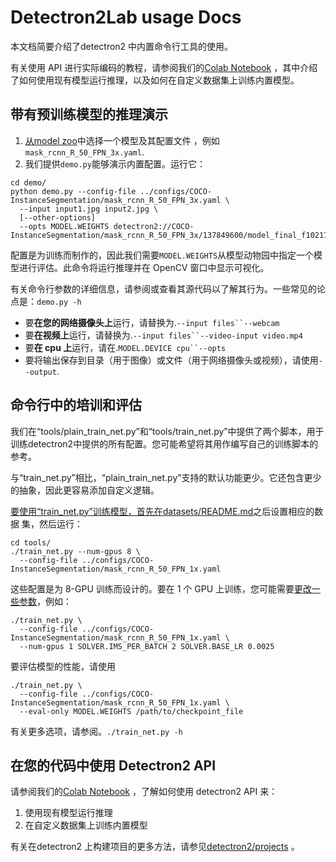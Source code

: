# Detectron2Lab usage Docs

本文档简要介绍了detectron2 中内置命令行工具的使用。

有关使用 API 进行实际编码的教程，请参阅我们的[Colab Notebook](https://colab.research.google.com/drive/16jcaJoc6bCFAQ96jDe2HwtXj7BMD_-m5) ，其中介绍了如何使用现有模型运行推理，以及如何在自定义数据集上训练内置模型。


## 带有预训练模型的推理演示

1. [从model zoo](https://github.com/facebookresearch/detectron2/blob/main/MODEL_ZOO.md)中选择一个模型及其配置文件 ，例如`mask_rcnn_R_50_FPN_3x.yaml`.
2. 我们提供`demo.py`能够演示内置配置。运行它：

```
cd demo/
python demo.py --config-file ../configs/COCO-InstanceSegmentation/mask_rcnn_R_50_FPN_3x.yaml \
  --input input1.jpg input2.jpg \
  [--other-options]
  --opts MODEL.WEIGHTS detectron2://COCO-InstanceSegmentation/mask_rcnn_R_50_FPN_3x/137849600/model_final_f10217.pkl
```

配置是为训练而制作的，因此我们需要`MODEL.WEIGHTS`从模型动物园中指定一个模型进行评估。此命令将运行推理并在 OpenCV 窗口中显示可视化。

有关命令行参数的详细信息，请参阅或查看其源代码以了解其行为。一些常见的论点是：`demo.py -h`

- 要**在您的网络摄像头上**运行，请替换为.`--input files``--webcam`
- 要**在视频上**运行，请替换为.`--input files``--video-input video.mp4`
- 要**在 cpu 上**运行，请在.`MODEL.DEVICE cpu``--opts`
- 要将输出保存到目录（用于图像）或文件（用于网络摄像头或视频），请使用`--output`.

## 命令行中的培训和评估

我们在“tools/plain_train_net.py”和“tools/train_net.py”中提供了两个脚本，用于训练detectron2中提供的所有配置。您可能希望将其用作编写自己的训练脚本的参考。

与“train_net.py”相比，“plain_train_net.py”支持的默认功能更少。它还包含更少的抽象，因此更容易添加自定义逻辑。

[要使用“train_net.py”训练模型，首先在datasets/README.md](https://github.com/facebookresearch/detectron2/blob/main/datasets/README.md)之后设置相应的数据 集，然后运行：

```
cd tools/
./train_net.py --num-gpus 8 \
  --config-file ../configs/COCO-InstanceSegmentation/mask_rcnn_R_50_FPN_1x.yaml
```

这些配置是为 8-GPU 训练而设计的。要在 1 个 GPU 上训练，您可能需要[更改一些参数](https://arxiv.org/abs/1706.02677)，例如：

```
./train_net.py \
  --config-file ../configs/COCO-InstanceSegmentation/mask_rcnn_R_50_FPN_1x.yaml \
  --num-gpus 1 SOLVER.IMS_PER_BATCH 2 SOLVER.BASE_LR 0.0025
```

要评估模型的性能，请使用

```
./train_net.py \
  --config-file ../configs/COCO-InstanceSegmentation/mask_rcnn_R_50_FPN_1x.yaml \
  --eval-only MODEL.WEIGHTS /path/to/checkpoint_file
```

有关更多选项，请参阅。`./train_net.py -h`

## 在您的代码中使用 Detectron2 API

请参阅我们的[Colab Notebook](https://colab.research.google.com/drive/16jcaJoc6bCFAQ96jDe2HwtXj7BMD_-m5) ，了解如何使用 detectron2 API 来：

1. 使用现有模型运行推理
2. 在自定义数据集上训练内置模型

有关在detectron2 上构建项目的更多方法，请参见[detectron2/projects](https://github.com/facebookresearch/detectron2/tree/main/projects) 。

